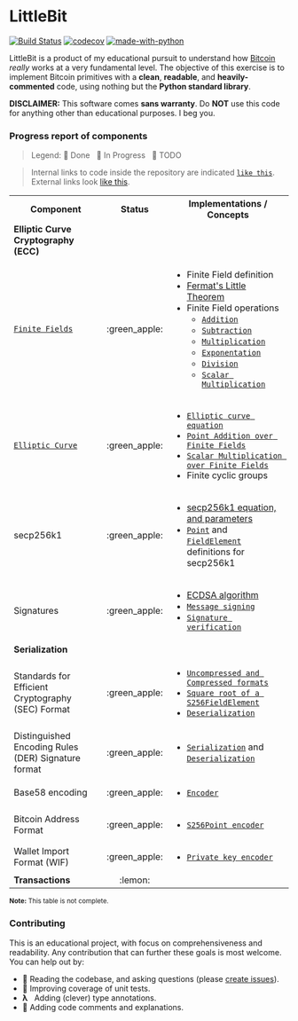 # LittleBit

[![Build Status](https://travis-ci.org/onyb/littlebit.svg?branch=master)](https://travis-ci.org/onyb/littlebit)
[![codecov](https://codecov.io/gh/onyb/littlebit/branch/master/graph/badge.svg)](https://codecov.io/gh/onyb/littlebit)
[![made-with-python](https://img.shields.io/badge/Made%20with-Python3.7-1f425f.svg)](https://www.python.org/)


LittleBit is a product of my educational pursuit to understand how [Bitcoin](https://bitcoin.org/bitcoin.pdf) _really_ works at a very fundamental level. The objective of this exercise is to implement Bitcoin primitives with a **clean**, **readable**, and **heavily-commented** code, using nothing but the **Python standard library**.

**DISCLAIMER:** This software comes **sans warranty**. Do **NOT** use this code for anything other than educational purposes. I beg you.


### Progress report of components

> Legend: :green_apple: Done &nbsp; :lemon: In Progress &nbsp; :tomato: TODO

> Internal links to code inside the repository are indicated <a href="https://github.com/onyb/littlebit">`like this`</a>. External links look <a href="https://github.com/onyb/littlebit">like this</a>.

<table>
  <tbody>
    <tr>
      <th>Component</th>
      <th align="center">Status</th>
      <th align="center">Implementations / Concepts</th>
    </tr>
    <tr>
      <td><b>Elliptic Curve Cryptography (ECC)</b></td>
      <td align="center"></td>
      <td></td>
    </tr>
    <tr>
      <td><a href="littlebit/cryptography/field.py"><code>Finite Fields</code></a></td>
      <td align="center">:green_apple:</td>
      <td>
        <ul>
          <li>
            Finite Field definition
          </li>
          <li>
            <a href="https://brilliant.org/wiki/fermats-little-theorem/">Fermat's Little Theorem</a>
          </li>
          <li>
            Finite Field operations
            <ul>
              <li><a href="littlebit/cryptography/field.py#L19-L25"><code>Addition</code></a></li>
              <li><a href="littlebit/cryptography/field.py#L27-L33"><code>Subtraction</code></a></li>
              <li><a href="littlebit/cryptography/field.py#L35-L41"><code>Multiplication</code></a></li>
              <li><a href="littlebit/cryptography/field.py#L43-L67"><code>Exponentation</code></a></li>
              <li><a href="littlebit/cryptography/field.py#L69-L82"><code>Division</code></a></li>
              <li><a href="littlebit/cryptography/field.py#L84-L90"><code>Scalar Multiplication</code></a></li>
            </ul>
          </li>
        </ul>
      </td>
    </tr>
    <tr>
      <td><a href="littlebit/cryptography/point.py"><code>Elliptic Curve</code></a></td>
      <td align="center">:green_apple:</td>
      <td>
        <ul>
          <li>
            <a href="littlebit/cryptography/point.py#L22"><code>Elliptic curve equation</code></a>
          </li>
          <li>
            <a href="littlebit/cryptography/point.py#L34-L104"><code>Point Addition over Finite Fields</code></a>
          </li>
          <li>
            <a href="littlebit/cryptography/point.py#L106-L123"><code>Scalar Multiplication over Finite Fields</code></a>
          </li>
          <li>
            Finite cyclic groups
          </li>
        </ul>
      </td>
    </tr>
    <tr>
      <td>secp256k1</td>
      <td align="center">:green_apple:</td>
      <td>
        <ul>
          <li><a href="https://en.bitcoin.it/wiki/Secp256k1">secp256k1 equation, and parameters</a></li>
          <li><a href="littlebit/cryptography/secp256k1/point.py"><code>Point</code></a> and <a href="littlebit/cryptography/secp256k1/field.py"><code>FieldElement</code></a> definitions for secp256k1</li>
        </ul>
      </td>
    </tr>
    <tr>
      <td>Signatures</td>
      <td align="center">:green_apple:</td>
      <td>
        <ul>
          <li><a href="https://en.wikipedia.org/wiki/Elliptic_Curve_Digital_Signature_Algorithm">ECDSA algorithm</a></li>
          <li><a href="littlebit/cryptography/secp256k1/private_key.py#L25-L33"><code>Message signing</code></a></li>
          <li><a href="littlebit/cryptography/secp256k1/point.py#L23-L29"><code>Signature verification</code></a></li>
        </ul>
      </td>
    </tr>
    <tr>
      <td><b>Serialization</b></td>
      <td align="center"></td>
      <td></td>
    </tr>
    <tr>
      <td>Standards for Efficient Cryptography (SEC) Format</td>
      <td align="center">:green_apple:</td>
      <td>
        <ul>
          <li><a href="littlebit/cryptography/secp256k1/point.py#L31-L58"><code>Uncompressed and Compressed formats</code></a></li>
          <li><a href="littlebit/cryptography/secp256k1/field.py#L12-L31"><code>Square root of a S256FieldElement</code></a></li>
          <li><a href="littlebit/cryptography/secp256k1/point.py#L60-L89"><code>Deserialization</code></a></li>
        </ul>
      </td>
    </tr>
    <tr>
      <td>Distinguished Encoding Rules (DER) Signature format</td>
      <td align="center">:green_apple:</td>
      <td>
        <ul>
          <li><a href="littlebit/cryptography/secp256k1/signature.py#L12-L51"><code>Serialization</code></a> and <a href="littlebit/cryptography/secp256k1/signature.py#L53-L92"><code>Deserialization</code></a></li>
        </ul>
      </td>
    </tr>
    <tr>
      <td>Base58 encoding</td>
      <td align="center">:green_apple:</td>
      <td>
        <ul>
          <li><a href="littlebit/cryptography/utils.py#L20-L43"><code>Encoder</code></a></li>
        </ul>
      </td>
    </tr>
    <tr>
      <td>Bitcoin Address Format</td>
      <td align="center">:green_apple:</td>
      <td>
        <ul>
          <li><a href="littlebit/cryptography/secp256k1/point.py#L91-L94"><code>S256Point encoder</code></a></li>
        </ul>
      </td>
    </tr>
    <tr>
      <td>Wallet Import Format (WIF)</td>
      <td align="center">:green_apple:</td>
      <td>
        <ul>
          <li><a href="littlebit/cryptography/secp256k1/private_key.py#L63-L68"><code>Private key encoder</code></a></li>
        </ul>
      </td>
    </tr>
    <tr>
      <td><b>Transactions</b></td>
      <td align="center">:lemon:</td>
      <td></td>
    </tr>
  </tbody>
</table>

<sub><b>Note:</b> This table is not complete.</sub>


### Contributing

This is an educational project, with focus on comprehensiveness and readability. Any contribution that can further these goals is most welcome. You can help out by:

- 🔬 Reading the codebase, and asking questions (please [create issues](https://github.com/onyb/littlebit/issues/new)).
- 💯 Improving coverage of unit tests.
- <b>λ</b> &nbsp; Adding (clever) type annotations.
- 💬 Adding code comments and explanations.
